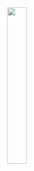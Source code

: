 <img src="https://github.com/user-attachments/assets/42a24b73-320e-440b-b9e6-6f39a4904039" style="width:30%;" />


<!---
jabr0ni/jabr0ni is a ✨ special ✨ repository because its `README.md` (this file) appears on your GitHub profile.
You can click the Preview link to take a look at your changes.
--->
